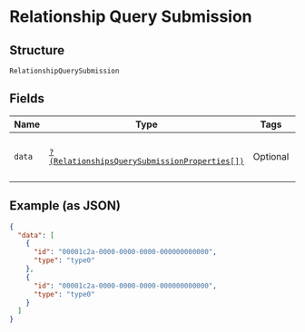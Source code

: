 
# Relationship Query Submission

## Structure

`RelationshipQuerySubmission`

## Fields

| Name | Type | Tags | Description | Getter | Setter |
|  --- | --- | --- | --- | --- | --- |
| `data` | [`?(RelationshipsQuerySubmissionProperties[])`](../../doc/models/relationships-query-submission-properties.md) | Optional | - | getData(): ?array | setData(?array data): void |

## Example (as JSON)

```json
{
  "data": [
    {
      "id": "00001c2a-0000-0000-0000-000000000000",
      "type": "type0"
    },
    {
      "id": "00001c2a-0000-0000-0000-000000000000",
      "type": "type0"
    }
  ]
}
```

